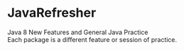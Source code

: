 # JavaRefresher
Java 8 New Features and General Java Practice  
Each package is a different feature or session of practice.
